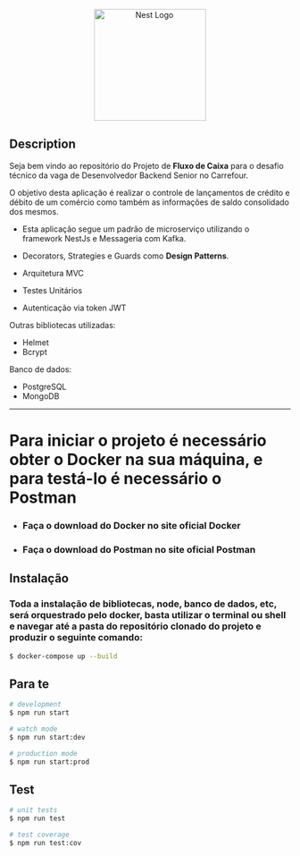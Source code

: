 <p align="center">
  <a href="http://nestjs.com/" target="blank"><img src="https://nestjs.com/img/logo-small.svg" width="200" alt="Nest Logo" /></a>
</p>

[circleci-image]: https://img.shields.io/circleci/build/github/nestjs/nest/master?token=abc123def456
[circleci-url]: https://circleci.com/gh/nestjs/nest

## Description

Seja bem vindo ao repositório do Projeto de <b>Fluxo de Caixa</b> para o desafio técnico da vaga de Desenvolvedor Backend Senior no Carrefour.

O objetivo desta aplicação é realizar o controle de lançamentos de crédito e débito de um comércio como também as informações de saldo consolidado dos mesmos.

- Esta aplicação segue um padrão de microserviço utilizando o framework NestJs e Messageria com Kafka.

- Decorators, Strategies e Guards como <b>Design Patterns</b>.

- Arquitetura MVC

- Testes Unitários

- Autenticação via token JWT

Outras bibliotecas utilizadas:

- Helmet
- Bcrypt

Banco de dados:

- PostgreSQL
- MongoDB

---

# Para iniciar o projeto é necessário obter o <strong>Docker</strong> na sua máquina, e para testá-lo é necessário o Postman

- ### Faça o download do Docker no site oficial <a src="https://www.docker.com/get-started/">Docker</a>

- ### Faça o download do Postman no site oficial <a src="https://www.postman.com/downloads/">Postman</a>

## Instalação

### Toda a instalação de bibliotecas, node, banco de dados, etc, será orquestrado pelo docker, basta utilizar o terminal ou shell e navegar até a pasta do repositório clonado do projeto e produzir o seguinte comando:

```bash
$ docker-compose up --build
```

## Para te

```bash
# development
$ npm run start

# watch mode
$ npm run start:dev

# production mode
$ npm run start:prod
```

## Test

```bash
# unit tests
$ npm run test

# test coverage
$ npm run test:cov
```
